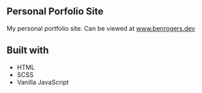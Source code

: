 ## Personal Porfolio Site

My personal portfolio site. Can be viewed at www.benrogers.dev

## Built with
- HTML
- SCSS
- Vanilla JavaScript
